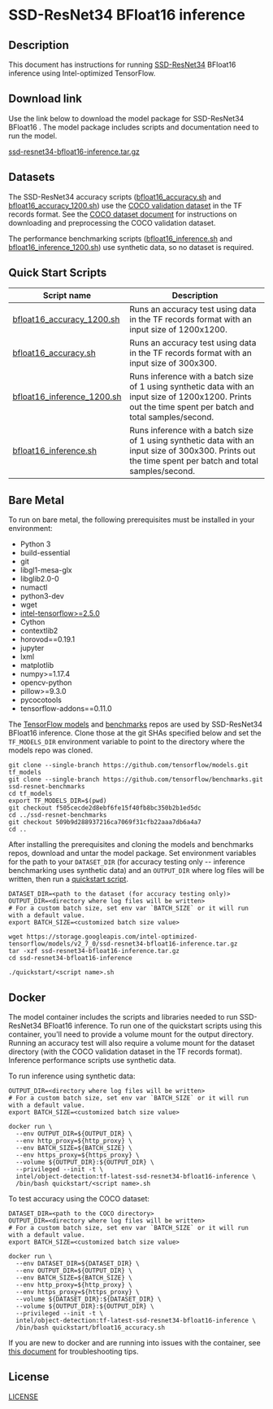 <!--- 0. Title -->
# SSD-ResNet34 BFloat16 inference

<!-- 10. Description -->
## Description

This document has instructions for running [SSD-ResNet34](https://arxiv.org/pdf/1512.02325.pdf)
BFloat16 inference using Intel-optimized TensorFlow.

<!--- 20. Download link -->
## Download link

Use the link below to download the model package for SSD-ResNet34
BFloat16 <inference>. The model package includes scripts and
documentation need to run the model.

[ssd-resnet34-bfloat16-inference.tar.gz](https://storage.googleapis.com/intel-optimized-tensorflow/models/v2_7_0/ssd-resnet34-bfloat16-inference.tar.gz)

<!--- 30. Datasets -->
## Datasets

The SSD-ResNet34 accuracy scripts ([bfloat16_accuracy.sh](bfloat16_accuracy.sh)
and [bfloat16_accuracy_1200.sh](bfloat16_accuracy_1200.sh)) use the
[COCO validation dataset](http://cocodataset.org) in the TF records
format. See the [COCO dataset document](/datasets/coco/README.md) for
instructions on downloading and preprocessing the COCO validation dataset.

The performance benchmarking scripts ([bfloat16_inference.sh](bfloat16_inference.sh)
and [bfloat16_inference_1200.sh](bfloat16_inference_1200.sh)) use synthetic data,
so no dataset is required.

<!--- 40. Quick Start Scripts -->
## Quick Start Scripts

| Script name | Description |
|-------------|-------------|
| [bfloat16_accuracy_1200.sh](/quickstart/object_detection/tensorflow/ssd-resnet34/inference/cpu/bfloat16/bfloat16_accuracy_1200.sh) | Runs an accuracy test using data in the TF records format with an input size of 1200x1200. |
| [bfloat16_accuracy.sh](/quickstart/object_detection/tensorflow/ssd-resnet34/inference/cpu/bfloat16/bfloat16_accuracy.sh) | Runs an accuracy test using data in the TF records format with an input size of 300x300. |
| [bfloat16_inference_1200.sh](/quickstart/object_detection/tensorflow/ssd-resnet34/inference/cpu/bfloat16/bfloat16_inference_1200.sh) | Runs inference with a batch size of 1 using synthetic data with an input size of 1200x1200. Prints out the time spent per batch and total samples/second. |
| [bfloat16_inference.sh](/quickstart/object_detection/tensorflow/ssd-resnet34/inference/cpu/bfloat16/bfloat16_inference.sh) | Runs inference with a batch size of 1 using synthetic data with an input size of 300x300. Prints out the time spent per batch and total samples/second. |

<!--- 50. Bare Metal -->
## Bare Metal

To run on bare metal, the following prerequisites must be installed in your environment:
* Python 3
* build-essential
* git
* libgl1-mesa-glx
* libglib2.0-0
* numactl
* python3-dev
* wget
* [intel-tensorflow>=2.5.0](https://pypi.org/project/intel-tensorflow/)
* Cython
* contextlib2
* horovod==0.19.1
* jupyter
* lxml
* matplotlib
* numpy>=1.17.4
* opencv-python
* pillow>=9.3.0
* pycocotools
* tensorflow-addons==0.11.0

The [TensorFlow models](https://github.com/tensorflow/models) and
[benchmarks](https://github.com/tensorflow/benchmarks) repos are used by
SSD-ResNet34 BFloat16 inference. Clone those at the git SHAs specified
below and set the `TF_MODELS_DIR` environment variable to point to the
directory where the models repo was cloned.

```
git clone --single-branch https://github.com/tensorflow/models.git tf_models
git clone --single-branch https://github.com/tensorflow/benchmarks.git ssd-resnet-benchmarks
cd tf_models
export TF_MODELS_DIR=$(pwd)
git checkout f505cecde2d8ebf6fe15f40fb8bc350b2b1ed5dc
cd ../ssd-resnet-benchmarks
git checkout 509b9d288937216ca7069f31cfb22aaa7db6a4a7
cd ..
```

After installing the prerequisites and cloning the models and benchmarks
repos, download and untar the model package.
Set environment variables for the path to your `DATASET_DIR` (for accuracy
testing only -- inference benchmarking uses synthetic data) and an
`OUTPUT_DIR` where log files will be written, then run a
[quickstart script](#quick-start-scripts).

```
DATASET_DIR=<path to the dataset (for accuracy testing only)>
OUTPUT_DIR=<directory where log files will be written>
# For a custom batch size, set env var `BATCH_SIZE` or it will run with a default value.
export BATCH_SIZE=<customized batch size value>

wget https://storage.googleapis.com/intel-optimized-tensorflow/models/v2_7_0/ssd-resnet34-bfloat16-inference.tar.gz
tar -xzf ssd-resnet34-bfloat16-inference.tar.gz
cd ssd-resnet34-bfloat16-inference

./quickstart/<script name>.sh
```

<!--- 60. Docker -->
## Docker

The model container includes the scripts and libraries needed to run 
SSD-ResNet34 BFloat16 inference. To run one of the quickstart scripts 
using this container, you'll need to provide a volume mount for the
output directory. Running an accuracy test will also require a volume
mount for the dataset directory (with the COCO validation dataset in
the TF records format). Inference performance scripts use synthetic
data.

To run inference using synthetic data:
```
OUTPUT_DIR=<directory where log files will be written>
# For a custom batch size, set env var `BATCH_SIZE` or it will run with a default value.
export BATCH_SIZE=<customized batch size value>

docker run \
  --env OUTPUT_DIR=${OUTPUT_DIR} \
  --env http_proxy=${http_proxy} \
  --env BATCH_SIZE=${BATCH_SIZE} \
  --env https_proxy=${https_proxy} \
  --volume ${OUTPUT_DIR}:${OUTPUT_DIR} \
  --privileged --init -t \
  intel/object-detection:tf-latest-ssd-resnet34-bfloat16-inference \
  /bin/bash quickstart/<script name>.sh
```

To test accuracy using the COCO dataset:
```
DATASET_DIR=<path to the COCO directory>
OUTPUT_DIR=<directory where log files will be written>
# For a custom batch size, set env var `BATCH_SIZE` or it will run with a default value.
export BATCH_SIZE=<customized batch size value>

docker run \
  --env DATASET_DIR=${DATASET_DIR} \
  --env OUTPUT_DIR=${OUTPUT_DIR} \
  --env BATCH_SIZE=${BATCH_SIZE} \
  --env http_proxy=${http_proxy} \
  --env https_proxy=${https_proxy} \
  --volume ${DATASET_DIR}:${DATASET_DIR} \
  --volume ${OUTPUT_DIR}:${OUTPUT_DIR} \
  --privileged --init -t \
  intel/object-detection:tf-latest-ssd-resnet34-bfloat16-inference \
  /bin/bash quickstart/bfloat16_accuracy.sh
```

If you are new to docker and are running into issues with the container,
see [this document](https://github.com/IntelAI/models/tree/master/docs/general/docker.md)
for troubleshooting tips.

<!--- 80. License -->
## License

[LICENSE](/LICENSE)

